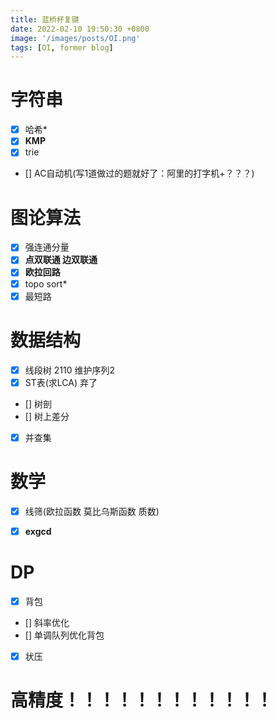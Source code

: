 ```yaml
---
title: 蓝桥杯复键
date: 2022-02-10 19:50:30 +0800
image: '/images/posts/OI.png'
tags: [OI, former blog]
---
```


# 字符串
- [x] 哈希*
- [x] **KMP**
- [x] trie
- [] AC自动机(写1道做过的题就好了：阿里的打字机+？？？)

# 图论算法
- [x] 强连通分量
- [x] **点双联通 边双联通**
- [x] **欧拉回路** 
- [x] topo sort*
- [x] 最短路
# 数据结构
- [x] 线段树 2110 维护序列2
- [x] ST表(求LCA) 弃了
- [] 树剖
- [] 树上差分
- [x] 并查集
# 数学
- [x] 线筛(欧拉函数 莫比乌斯函数 质数)
- [x] **exgcd**


# DP
- [x] 背包
- [] 斜率优化
- [] 单调队列优化背包
- [x] 状压

# 高精度！！！！！！！！！！！！

